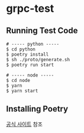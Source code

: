 # grpc-test

## Running Test Code
```
# ----- python -----
$ cd python
$ poetry install
$ sh ./proto/generate.sh
$ poetry run start

# ----- node -----
$ cd node
$ yarn
$ yarn start
```

## Installing Poetry
[공식 사이트](https://python-poetry.org/docs/#installation) 참조
